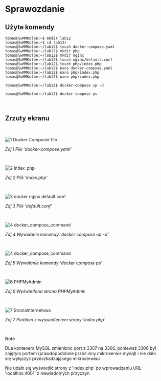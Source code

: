 # Sprawozdanie

## Użyte komendy

```
tomas@SwMMKolbe:~$ mkdir lab12
tomas@SwMMKolbe:~$ cd lab12/
tomas@SwMMKolbe:~/lab12$ touch docker-compose.yaml
tomas@SwMMKolbe:~/lab12$ mkdir php
tomas@SwMMKolbe:~/lab12$ mkdir nginx
tomas@SwMMKolbe:~/lab12$ touch nginx/default.conf
tomas@SwMMKolbe:~/lab12$ touch php/index.php
tomas@SwMMKolbe:~/lab12$ nano docker-compose.yaml
tomas@SwMMKolbe:~/lab12$ nano php/index.php
tomas@SwMMKolbe:~/lab12$ nano php/index.php

tomas@SwMMKolbe:~/lab12$ docker-compose up -d

tomas@SwMMKolbe:~/lab12$ docker compose ps
```

</br>


## Zrzuty ekranu

</br>

![1  Docker Composer file](https://github.com/user-attachments/assets/ba828f58-95c5-425c-a965-0d29ce1d88dd)

_Zdj.1 Plik 'docker-compose.yaml'_


</br>


![2  index_php](https://github.com/user-attachments/assets/1fc10113-3ec8-4639-9beb-c67b9742ca2e)

_Zdj.2 Plik 'index.php'_


</br>



![3  docker nginx default conf](https://github.com/user-attachments/assets/dccc23df-b702-4902-a520-e505c3ef15d9)

_Zdj.3 Plik 'default.conf'_

</br>



![4  docker_compose_command](https://github.com/user-attachments/assets/f3322690-a9e8-4acc-b477-6f342c5999fd)

_Zdj.4 Wywołanie komendy 'docker compose up -d'_

</br>

![4  docker_compose_command](https://github.com/user-attachments/assets/db42fcaa-f5e5-48f2-a912-f93cb8756220)

_Zdj.5 Wywołanie komendy 'docker compose ps'_

</br>

![6  PHPMyAdmin](https://github.com/user-attachments/assets/b2f8396a-2433-46e5-9520-767d0417f582)

_Zdj.6 Wyświetlona strona PHPMyAdmin_

</br>

![7  StronaInternetowa](https://github.com/user-attachments/assets/65e9081b-725e-456e-8726-d7a6192e3b08)

_Zdj.7 Porblem z wyswietleniem strony 'index.php'_

</br>

> [!NOTE]
> DLa kontenera MySQL zmieniono port z 3307 na 3306, ponieważ 3306 był zajętym portem (prawdopodobnie przez inny mikroserwis mysql) i nie dało się wyłączyć przeszkadzającego mikroserwisu
>
> Nie udało się wyświetlić strony z 'index.php' po wprowadzeniu URL: 'localhos:4001' z niewiadomych przyczyn.
